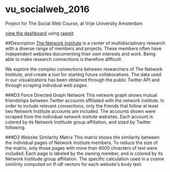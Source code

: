 # vu_socialweb_2016
Project for The Social Web Course, at Vrije University Amsterdam

[view the dashboard](https://rawgit.com/knanne/vu_socialweb_2016/master/dashboard/index.html) using [rawgit](http://rawgit.com/)

##Description
[The Network Institute](http://www.networkinstitute.org/) is a center of multidisciplinary research with a diverse range of members and projects. These members often have independent websites documenting their own interests and work. Being able to make research connections is therefore difficult.

We explore the complex connections between researchers of The Network Institute, and create a tool for starting future collaborations. The data used in our visualizations has been obtained through the public Twitter API and through scraping individual web pages.

###D3 Force Directed Graph Network
This network graph shows mutual friendships between Twitter accounts affiliated with the network institute. In order to include relevant connections, only the friends that follow at least two Network Institute accounts are included. The accounts shown were scraped from the individual network insitute websites. Each account is colored by its Network Institude group affiliation, and sized by Twitter following.

###D3 Website Similarity Matrix
This matrix shows the similarity between the individual pages of Network Institute members. To reduce the size of the matrix, only those pages with more than 4000 chracters of text were included. Each page is labeled by the owning member, and is colored by its Network Institude group affiliation. The specific calculation used in a cosine similirity computed on tf-idf vectors for each website's body text.

